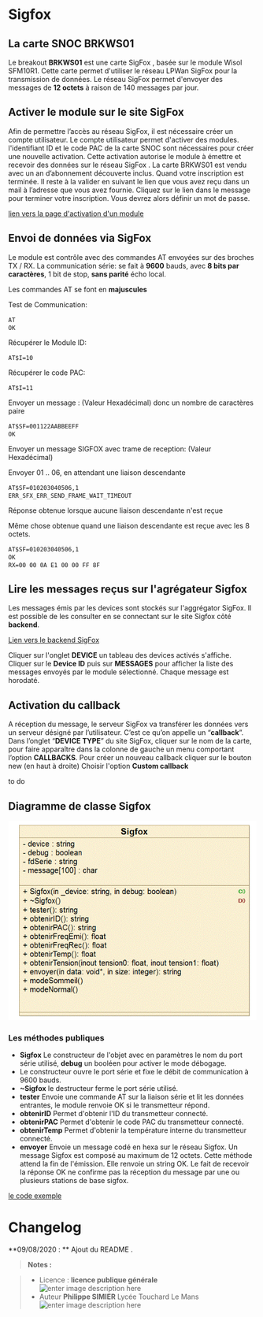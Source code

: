 ﻿# Sigfox

## La carte SNOC BRKWS01

Le breakout **BRKWS01** est une carte  SigFox , basée sur le module Wisol SFM10R1. Cette carte permet  d'utiliser le réseau LPWan SigFox   pour la transmission de données. Le réseau SigFox permet d'envoyer des messages de **12 octets** à raison de 140 messages par jour.

## Activer le module sur le site SigFox

Afin de permettre l’accès au réseau SigFox, il est nécessaire créer un compte utilisateur. 
Le compte utilisateur permet d'activer des modules. l'identifiant ID et le code PAC  de la carte SNOC sont nécessaires pour créer une nouvelle activation. Cette activation autorise le module à émettre et recevoir des données sur le réseau SigFox . La carte BRKWS01 est vendu avec un an d’abonnement découverte inclus.
Quand votre inscription est terminée. Il reste à la valider en suivant le lien que vous avez reçu dans un mail à l’adresse que vous avez fournie. Cliquez sur le lien dans le message pour terminer votre inscription.  Vous devrez alors définir un mot de passe.

[lien vers la page d'activation d'un module](https://buy.sigfox.com/activate)

## Envoi de données via SigFox

Le module est contrôle avec des commandes  AT envoyées sur des broches TX / RX. La communication série: se fait à **9600** bauds, avec **8 bits par caractères**, 1 bit de stop, **sans parité** écho local.

Les commandes AT se font en **majuscules**

Test de Communication:	

    AT
    OK

Récupérer le Module ID:	

    AT$I=10

Récupérer le code PAC:	

    AT$I=11

Envoyer un message :	(Valeur Hexadécimal) donc un nombre de caractères paire

    AT$SF=001122AABBEEFF
    OK


Envoyer un message SIGFOX avec trame de reception:	(Valeur Hexadécimal)

Envoyer 01 .. 06, en attendant une liaison descendante

    AT$SF=010203040506,1                   
    ERR_SFX_ERR_SEND_FRAME_WAIT_TIMEOUT      
     
Réponse obtenue lorsque aucune liaison descendante n'est reçue

Même chose obtenue quand une liaison descendante est reçue avec les 8 octets.

    AT$SF=010203040506,1                  
    OK 
    RX=00 00 0A E1 00 00 FF 8F

## Lire les messages reçus sur l'agrégateur Sigfox

Les messages émis par les devices sont stockés sur l'aggrégator SigFox. Il est possible de les consulter en se connectant sur le site Sigfox côté **backend**.

[Lien vers le backend SigFox](https://backend.sigfox.com/auth/login)

Cliquer sur l'onglet **DEVICE** un tableau des devices activés s'affiche. 
Cliquer sur le **Device ID**  puis sur **MESSAGES** pour afficher la liste des messages envoyés par le module sélectionné.
Chaque message est horodaté.

## Activation du callback

A réception du message, le serveur SigFox va transférer les données vers un serveur désigné par l’utilisateur. C’est ce qu’on appelle un “**callback**”.
Dans l’onglet “**DEVICE TYPE**” du site SigFox, cliquer sur le nom de la carte, pour faire apparaître dans la colonne de gauche un menu comportant l’option **CALLBACKS**.
Pour créer un nouveau callback cliquer sur le bouton new (en haut à droite)
Choisir l'option **Custom callback**

to do

## Diagramme de classe Sigfox

![Diagramme de classe](/Sigfox/diagramme_classe.GIF)

### Les méthodes publiques
 - **Sigfox** Le constructeur de l'objet avec en  paramètres  le nom du port série utilisé, **debug** un booléen pour activer le mode débogage.
 - Le constructeur ouvre le port série et fixe le débit de communication à 9600 bauds.
 - **~Sigfox**  le destructeur ferme le port série utilisé. 
 - **tester** Envoie une commande AT sur la liaison série et lit les données entrantes, le module renvoie OK si le transmetteur répond.
 - **obtenirID** Permet d'obtenir l'ID du transmetteur  connecté.
 - **obtenirPAC** Permet d'obtenir le code PAC du transmetteur connecté.
 - **obtenirTemp** Permet d'obtenir la température interne du transmetteur connecté.
 - **envoyer** Envoie un message codé en hexa sur le réseau Sigfox. Un message Sigfox est composé au maximum de 12 octets. Cette méthode attend la fin de l'émission. Elle renvoie  un string OK. Le fait de recevoir la réponse OK ne confirme pas la réception du message par une ou plusieurs stations de base sigfox. 

[le code exemple](https://github.com/PhilippeSimier/Ruche/blob/master/sigfox/main.cpp) 

# Changelog

**09/08/2020 : ** Ajout du README . 

> **Notes :**


> - Licence : **licence publique générale** ![enter image description here](https://img.shields.io/badge/licence-GPL-green.svg)
> - Auteur **Philippe SIMIER** Lycée Touchard Le Mans
>  ![enter image description here](https://img.shields.io/badge/built-passing-green.svg)
<!-- TOOLBOX 

Génération des badges : https://shields.io/
Génération de ce fichier : https://stackedit.io/editor#
example : https://github.com/adrien3d/IO_WSSFM10-Arduino

